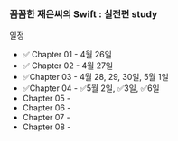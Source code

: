 ### 꼼꼼한 재은씨의 Swift : 실전편 study

일정

- ✅ Chapter 01 - 4월 26일
- ✅ Chapter 02 - 4월 27일
- ✅Chapter 03 - 4월 28, 29, 30일, 5월 1일
- ✅Chapter 04 - ✅5월  2일, ✅3일, ✅6일
- Chapter 05 - 
- Chapter 06 - 
- Chapter 07 - 
- Chapter 08 - 
